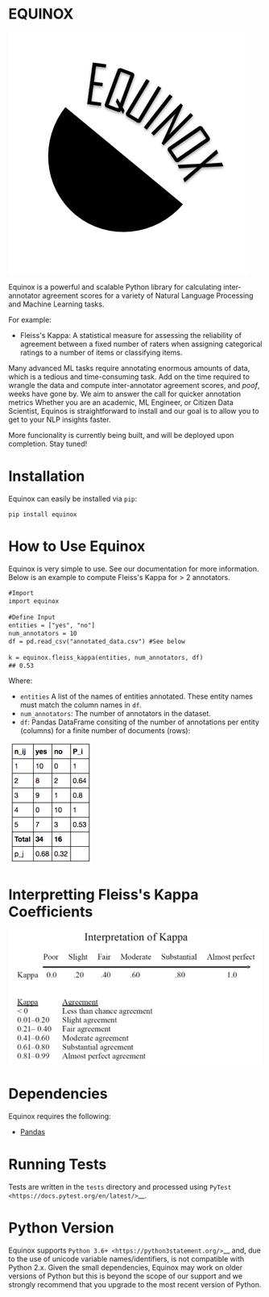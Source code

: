 # EQUINOX
 
![Logo](./assets/logo.png)

 Equinox is a powerful and scalable Python library for calculating inter-annotator agreement scores for a variety of Natural Language Processing and Machine Learning tasks.

For example:
 - Fleiss's Kappa: A statistical measure for assessing the reliability of agreement between a fixed number of raters when assigning categorical ratings to a number of items or classifying items.

Many advanced ML tasks require annotating enormous amounts of data, which is a tedious and time-consuming task. Add on the time required to wrangle the data and compute inter-annotator agreement scores, and *poof*, weeks have gone by. We aim to answer the call for quicker annotation metrics Whether you are an academic, ML Engineer, or Citizen Data Scientist, Equinos is straightforward to install and our goal is to allow you to get to your NLP insights faster.

More funcionality is currently being built, and will be deployed upon completion. Stay tuned!

 # Installation
 Equinox can easily be installed via `pip`:
 ```
 pip install equinox
 ```

# How to Use Equinox
Equinox is very simple to use. See our documentation for more information. Below is an example to compute Fleiss's Kappa for > 2 annotators.
```
#Import
import equinox

#Define Input
entities = ["yes", "no"]
num_annotators = 10
df = pd.read_csv("annotated_data.csv") #See below

k = equinox.fleiss_kappa(entities, num_annotators, df)
## 0.53
```

Where:
 - `entities` A list of the names of entities annotated. These entity names must match the column names in `df`.
 - `num_annotators`: The number of annotators in the dataset.
 - `df`: Pandas DataFrame consiting of the number of annotations per entity (columns) for a finite number of documents (rows):

 ![Table](./assets/table.png)

 # Interpretting Fleiss's Kappa Coefficients
 ![Interpret](./assets/interpretation.png)

 # Dependencies
 Equinox requires the following:
 - [Pandas](https://pandas.pydata.org/)

 # Running Tests
 Tests are written in the ``tests`` directory and processed using `PyTest <https://docs.pytest.org/en/latest/>`__.

 # Python Version
 Equinox supports `Python 3.6+ <https://python3statement.org/>`__ and, due to the use of unicode variable names/identifiers, is not compatible with Python 2.x. Given the small dependencies, Equinox may work on older versions of Python but this is beyond the scope of our support and we strongly recommend that you upgrade to the most recent version of Python.

